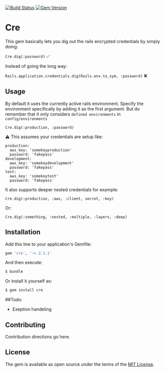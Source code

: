 [![Build Status](https://travis-ci.org/khalilgharbaoui/cre.svg?branch=master)](https://travis-ci.org/khalilgharbaoui/cre) [![Gem Version](https://badge.fury.io/rb/cre.svg)](https://badge.fury.io/rb/cre)
# Cre
This gem basically lets you dig out the rails encrypted credentials by simply doing:

`Cre.dig(:password)` ✅

Instead of going the long way:

`Rails.application.credentials.dig(Rails.env.to_sym, :password)` ❌

## Usage
By default it uses the currently active rails environment.
Specify the environment specifically by adding it as the first argument.
But do remember that it only considers `defined environments` in `config/environments`

`Cre.dig(:production, :password)`

⚠️ This assumes your credentials are setup like:
```
production:
  aws_key: 'somekeyproduction'
  password: 'fakepass'
development:
  aws_key: 'somekeydevelopment'
  password: 'fakepass'
test:
  aws_key: 'somekeytest'
  password: 'fakepass'
```  
It also supports deeper nested credentials for example:
```
Cre.dig(:production, :aws, :client, secret, :key)
```
Or:  
```
Cre.dig(:something, :nested, :multiple, :layers, :deep)
```
## Installation
Add this line to your application's Gemfile:

```ruby
gem 'cre', '~> 2.1.1'
```

And then execute:
```bash
$ bundle
```

Or install it yourself as:
```bash
$ gem install cre
```

##Todo:
- Exeption handeling

## Contributing
Contribution directions go here.

## License
The gem is available as open source under the terms of the [MIT License](https://opensource.org/licenses/MIT).
